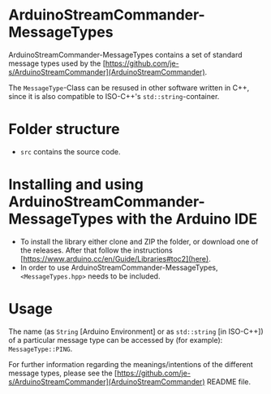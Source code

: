 # ArduinoStreamCommander-MessageTypes
ArduinoStreamCommander-MessageTypes contains a set of standard message types used by the [https://github.com/je-s/ArduinoStreamCommander](ArduinoStreamCommander).

The `MessageType`-Class can be resused in other software written in C++, since it is also compatible to ISO-C++'s `std::string`-container.
# Folder structure
* `src`  contains the source code.
# Installing and using ArduinoStreamCommander-MessageTypes with the Arduino IDE
* To install the library either clone and ZIP the folder, or download one of the releases. After that follow the instructions [https://www.arduino.cc/en/Guide/Libraries#toc2](here).
* In order to use ArduinoStreamCommander-MessageTypes, `<MessageTypes.hpp>` needs to be included.
# Usage
The name (as `String` [Arduino Environment] or as `std::string` [in ISO-C++]) of a particular message type can be accessed by (for example): `MessageType::PING`.

For further information regarding the meanings/intentions of the different message types, please see the [https://github.com/je-s/ArduinoStreamCommander](ArduinoStreamCommander) README file.